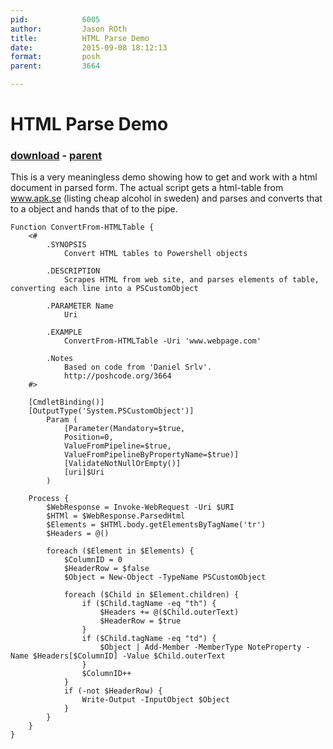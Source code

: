 ```yaml
---
pid:            6005
author:         Jason ROth
title:          HTML Parse Demo
date:           2015-09-08 18:12:13
format:         posh
parent:         3664

---
```


# HTML Parse Demo

### [download](Scripts\6005.ps1) - [parent](Scripts\3664.md)

This is a very meaningless demo showing how to get and work with a html document in parsed form. The actual script gets a html-table from www.apk.se (listing cheap alcohol in sweden) and parses and converts that to a object and hands that of to the pipe.

```posh
Function ConvertFrom-HTMLTable {
    <#
        .SYNOPSIS
            Convert HTML tables to Powershell objects

        .DESCRIPTION
            Scrapes HTML from web site, and parses elements of table, converting each line into a PSCustomObject

        .PARAMETER Name
            Uri
        
        .EXAMPLE
            ConvertFrom-HTMLTable -Uri 'www.webpage.com'

        .Notes
            Based on code from 'Daniel Srlv'.
            http://poshcode.org/3664
    #>

    [CmdletBinding()]
    [OutputType('System.PSCustomObject')]
        Param (
            [Parameter(Mandatory=$true,
            Position=0,
            ValueFromPipeline=$true,
            ValueFromPipelineByPropertyName=$true)]
			[ValidateNotNullOrEmpty()]
			[uri]$Uri
        )

    Process {
        $WebResponse = Invoke-WebRequest -Uri $URI
        $HTMl = $WebResponse.ParsedHtml
        $Elements = $HTMl.body.getElementsByTagName('tr')
        $Headers = @()

        foreach ($Element in $Elements) {
            $ColumnID = 0
            $HeaderRow = $false
            $Object = New-Object -TypeName PSCustomObject
        
            foreach ($Child in $Element.children) {
                if ($Child.tagName -eq "th") {
                    $Headers += @($Child.outerText)
                    $HeaderRow = $true
                }
                if ($Child.tagName -eq "td") {
                    $Object | Add-Member -MemberType NoteProperty -Name $Headers[$ColumnID] -Value $Child.outerText
                }
                $ColumnID++
            }
            if (-not $HeaderRow) {
                Write-Output -InputObject $Object
            }
        }
	}
}

```
